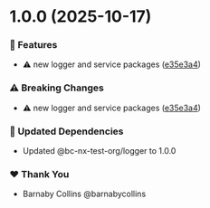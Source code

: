 # 1.0.0 (2025-10-17)

### 🚀 Features

- ⚠️  new logger and service packages ([e35e3a4](https://github.com/barnabycollins/monorepo-playground/commit/e35e3a4))

### ⚠️  Breaking Changes

- ⚠️  new logger and service packages ([e35e3a4](https://github.com/barnabycollins/monorepo-playground/commit/e35e3a4))

### 🧱 Updated Dependencies

- Updated @bc-nx-test-org/logger to 1.0.0

### ❤️ Thank You

- Barnaby Collins @barnabycollins